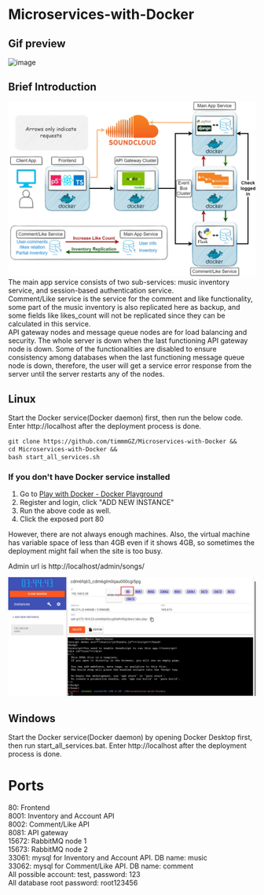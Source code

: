 # Microservices-with-Docker

## Gif preview
![image](https://github.com/timmmGZ/Microservices-with-Docker/blob/main/images/web.gif)
## Brief Introduction
![image](https://github.com/timmmGZ/Microservices-with-Docker/blob/main/images/microservices.jpg)
The main app service consists of two sub-services: music inventory service, and session-based authentication service.  
Comment/Like service is the service for the comment and like functionality, some part of the music inventory is also replicated here as backup, and some fields like likes_count will not be replicated since they can be calculated in this service.  
API gateway nodes and message queue nodes are for load balancing and security. The whole server is down when the last functioning API gateway node is down. Some of the functionalities are disabled to ensure consistency among databases when the last functioning message queue node is down, therefore, the user will get a service error response from the server until the server restarts any of the nodes.  

## Linux  
Start the Docker service(Docker daemon) first, then run the below code. Enter http://localhost after the deployment process is done. 
```
git clone https://github.com/timmmGZ/Microservices-with-Docker &&
cd Microservices-with-Docker &&
bash start_all_services.sh
```
### If you don't have Docker service installed
1. Go to [Play with Docker - Docker Playground](https://labs.play-with-docker.com/)
2. Register and login, click "ADD NEW INSTANCE"
3. Run the above code as well.
4. Click the exposed port 80  

However, there are not always enough machines. Also, the virtual machine has variable space of less than 4GB even if it shows 4GB, so sometimes the deployment might fail when the site is too busy.  

Admin url is http://localhost/admin/songs/

![image](https://github.com/timmmGZ/Microservices-with-Docker/blob/main/images/docker.jpg)
## Windows  
Start the Docker service(Docker daemon) by opening Docker Desktop first, then run start_all_services.bat. Enter http://localhost after the deployment process is done. 
# Ports
80: Frontend  
8001:  Inventory and Account API  
8002:  Comment/Like API  
8081:  API gateway  
15672:  RabbitMQ node 1  
15673:  RabbitMQ node 2  
33061: mysql for Inventory and Account API. DB name: music  
33062: mysql for Comment/Like API. DB name: comment  
All possible account: test, password: 123  
All database root password: root123456  
